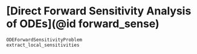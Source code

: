 # [Direct Forward Sensitivity Analysis of ODEs](@id forward_sense)

```@docs
ODEForwardSensitivityProblem
extract_local_sensitivities
```
